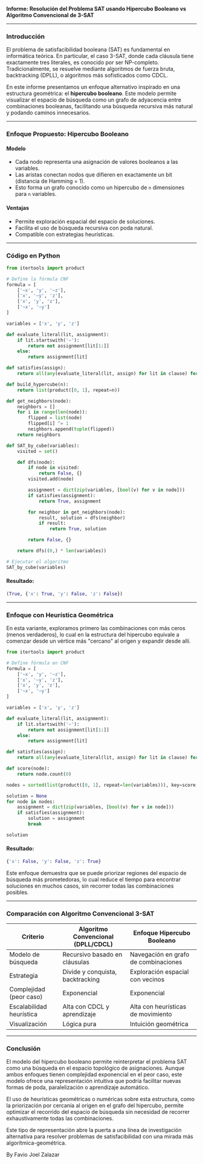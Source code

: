 **Informe: Resolución del Problema SAT usando Hipercubo Booleano vs Algoritmo Convencional de 3-SAT**

---

### Introducción

El problema de satisfacibilidad booleana (SAT) es fundamental en informática teórica. En particular, el caso 3-SAT, donde cada cláusula tiene exactamente tres literales, es conocido por ser NP-completo. Tradicionalmente, se resuelve mediante algoritmos de fuerza bruta, backtracking (DPLL), o algoritmos más sofisticados como CDCL.

En este informe presentamos un enfoque alternativo inspirado en una estructura geométrica: el **hipercubo booleano**. Este modelo permite visualizar el espacio de búsqueda como un grafo de adyacencia entre combinaciones booleanas, facilitando una búsqueda recursiva más natural y podando caminos innecesarios.

---

### Enfoque Propuesto: Hipercubo Booleano

#### Modelo

* Cada nodo representa una asignación de valores booleanos a las variables.
* Las aristas conectan nodos que difieren en exactamente un bit (distancia de Hamming = 1).
* Esto forma un grafo conocido como un hipercubo de `n` dimensiones para `n` variables.

#### Ventajas

* Permite exploración espacial del espacio de soluciones.
* Facilita el uso de búsqueda recursiva con poda natural.
* Compatible con estrategias heurísticas.

---

### Código en Python

```python
from itertools import product

# Define la fórmula CNF
formula = [
    ['~x', 'y', '~z'],
    ['x', '~y', 'z'],
    ['x', 'y', 'z'],
    ['~x', '~y']
]

variables = ['x', 'y', 'z']

def evaluate_literal(lit, assignment):
    if lit.startswith('~'):
        return not assignment[lit[1:]]
    else:
        return assignment[lit]

def satisfies(assign):
    return all(any(evaluate_literal(lit, assign) for lit in clause) for clause in formula)

def build_hypercube(n):
    return list(product([0, 1], repeat=n))

def get_neighbors(node):
    neighbors = []
    for i in range(len(node)):
        flipped = list(node)
        flipped[i] ^= 1
        neighbors.append(tuple(flipped))
    return neighbors

def SAT_by_cube(variables):
    visited = set()

    def dfs(node):
        if node in visited:
            return False, {}
        visited.add(node)

        assignment = dict(zip(variables, [bool(v) for v in node]))
        if satisfies(assignment):
            return True, assignment

        for neighbor in get_neighbors(node):
            result, solution = dfs(neighbor)
            if result:
                return True, solution

        return False, {}

    return dfs((0,) * len(variables))

# Ejecutar el algoritmo
SAT_by_cube(variables)
```

#### Resultado:

```python
(True, {'x': True, 'y': False, 'z': False})
```

---

### Enfoque con Heurística Geométrica

En esta variante, exploramos primero las combinaciones con más ceros (menos verdaderos), lo cual en la estructura del hipercubo equivale a comenzar desde un vértice más "cercano" al origen y expandir desde allí.

```python
from itertools import product

# Define fórmula en CNF
formula = [
    ['~x', 'y', '~z'],
    ['x', '~y', 'z'],
    ['x', 'y', 'z'],
    ['~x', '~y']
]

variables = ['x', 'y', 'z']

def evaluate_literal(lit, assignment):
    if lit.startswith('~'):
        return not assignment[lit[1:]]
    else:
        return assignment[lit]

def satisfies(assign):
    return all(any(evaluate_literal(lit, assign) for lit in clause) for clause in formula)

def score(node):
    return node.count(0)

nodes = sorted(list(product([0, 1], repeat=len(variables))), key=score, reverse=True)

solution = None
for node in nodes:
    assignment = dict(zip(variables, [bool(v) for v in node]))
    if satisfies(assignment):
        solution = assignment
        break

solution
```

#### Resultado:

```python
{'x': False, 'y': False, 'z': True}
```

Este enfoque demuestra que se puede priorizar regiones del espacio de búsqueda más prometedoras, lo cual reduce el tiempo para encontrar soluciones en muchos casos, sin recorrer todas las combinaciones posibles.

---

### Comparación con Algoritmo Convencional 3-SAT

| Criterio                 | Algoritmo Convencional (DPLL/CDCL) | Enfoque Hipercubo Booleano           |
| ------------------------ | ---------------------------------- | ------------------------------------ |
| Modelo de búsqueda       | Recursivo basado en cláusulas      | Navegación en grafo de combinaciones |
| Estrategia               | Divide y conquista, backtracking   | Exploración espacial con vecinos     |
| Complejidad (peor caso)  | Exponencial                        | Exponencial                          |
| Escalabilidad heurística | Alta con CDCL y aprendizaje        | Alta con heurísticas de movimiento   |
| Visualización            | Lógica pura                        | Intuición geométrica                 |

---

### Conclusión

El modelo del hipercubo booleano permite reinterpretar el problema SAT como una búsqueda en el espacio topológico de asignaciones. Aunque ambos enfoques tienen complejidad exponencial en el peor caso, este modelo ofrece una representación intuitiva que podría facilitar nuevas formas de poda, paralelización o aprendizaje automático.

El uso de heurísticas geométricas o numéricas sobre esta estructura, como la priorización por cercanía al origen en el grafo del hipercubo, permite optimizar el recorrido del espacio de búsqueda sin necesidad de recorrer exhaustivamente todas las combinaciones.

Este tipo de representación abre la puerta a una línea de investigación alternativa para resolver problemas de satisfacibilidad con una mirada más algorítmica-geométrica.

By Favio Joel Zalazar
